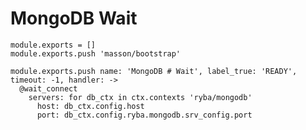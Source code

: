 
# MongoDB Wait

    module.exports = []
    module.exports.push 'masson/bootstrap'

    module.exports.push name: 'MongoDB # Wait', label_true: 'READY', timeout: -1, handler: ->
      @wait_connect
        servers: for db_ctx in ctx.contexts 'ryba/mongodb'
          host: db_ctx.config.host
          port: db_ctx.config.ryba.mongodb.srv_config.port
